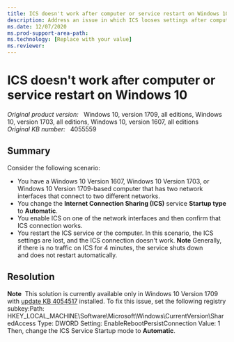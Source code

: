 ```yaml
---
title: ICS doesn't work after computer or service restart on Windows 10
description: Address an issue in which ICS looses settings after computer or service restarts on Windows 10.
ms.date: 12/07/2020
ms.prod-support-area-path: 
ms.technology: [Replace with your value]
ms.reviewer: 
---
```

# ICS doesn't work after computer or service restart on Windows 10

_Original product version:_ &nbsp; Windows 10, version 1709, all editions, Windows 10, version 1703, all editions, Windows 10, version 1607, all editions  
_Original KB number:_ &nbsp; 4055559

## Summary

Consider the following scenario:
- You have a Windows 10 Version 1607, Windows 10 Version 1703, or Windows 10 Version 1709-based computer that has two network interfaces that connect to two different networks.
- You change the **Internet Connection Sharing (ICS)** service **Startup type** to **Automatic**.
- You enable ICS on one of the network interfaces and then confirm that ICS connection works.
- You restart the ICS service or the computer.
In this scenario, the ICS settings are lost, and the ICS connection doesn't work.
 **Note** Generally, if there is no traffic on ICS for 4 minutes, the service shuts down and does not restart automatically.

## Resolution

**Note**  This solution is currently available only in Windows 10 Version 1709 with [update KB 4054517]() installed.
To fix this issue, set the following registry subkey:Path: HKEY_LOCAL_MACHINE\Software\Microsoft\Windows\CurrentVersion\SharedAccess Type: DWORD Setting: EnableRebootPersistConnection Value: 1
Then, change the ICS Service Startup mode to **Automatic**.
